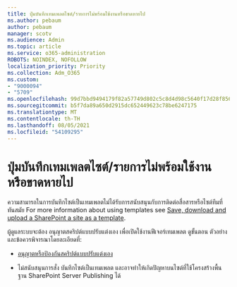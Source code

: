 ```yaml
---
title: ปุ่มบันทึกเทมเพลตไซต์/รายการไม่พร้อมใช้งานหรือขาดหายไป
ms.author: pebaum
author: pebaum
manager: scotv
ms.audience: Admin
ms.topic: article
ms.service: o365-administration
ROBOTS: NOINDEX, NOFOLLOW
localization_priority: Priority
ms.collection: Adm_O365
ms.custom:
- "9000094"
- "5709"
ms.openlocfilehash: 99d7bbd9494179f82a57749d802c5c8d4d98c5640f17d28f8562bd9ef5192ed8
ms.sourcegitcommit: b5f7da89a650d2915dc652449623c78be6247175
ms.translationtype: MT
ms.contentlocale: th-TH
ms.lasthandoff: 08/05/2021
ms.locfileid: "54109295"
---
```

# <a name="save-sitelist-template-button-not-available-or-missing"></a>ปุ่มบันทึกเทมเพลตไซต์/รายการไม่พร้อมใช้งานหรือขาดหายไป

ความสามารถในการบันทึกไซต์เป็นเทมเพลตไม่ได้รับการสนับสนุนกับการติดต่อสื่อสารหรือไซต์ทีมที่ทันสมัย For more information about using templates see [Save, download and upload a SharePoint a site as a template](https://docs.microsoft.com/sharepoint/dev/general-development/save-download-and-upload-a-sharepoint-site-as-a-template).

ผู้ดูแลระบบจะต้อง อนุญาตสคริปต์แบบปรับแต่งเอง เพื่อเปิดใช้งานฟีเจอร์เทมเพลต ดูขั้นตอน ตัวอย่าง และข้อควรพิจารณาโดยละเอียดที่:

- [อนุญาตหรือป้องกันสคริปต์แบบปรับแต่งเอง](https://docs.microsoft.com/sharepoint/allow-or-prevent-custom-script)

- ไม่สนับสนุนการสั่ง บันทึกไซต์เป็นเทมเพลต และอาจทําให้เกิดปัญหาบนไซต์ที่ใช้โครงสร้างพื้นฐาน SharePoint Server Publishing ได้



